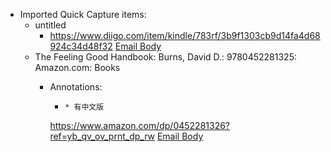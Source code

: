 - Imported Quick Capture items:
    - untitled
        - https://www.diigo.com/item/kindle/783rf/3b9f1303cb9d14fa4d68924c34d48f32 [Email Body](https://files.todoist.com/iSAWauvsOtn_Ab0-J-rnqUKPw0YrZvm0QcSQA1ad6gzSO1gJGo6YPcMfYi3KaypC/by/21878347/as/file.html)
    - The Feeling Good Handbook: Burns, David D.: 9780452281325: Amazon.com: Books
        - Annotations:
          
          *     * 有中文版
          
          
          
          https://www.amazon.com/dp/0452281326?ref=yb_qv_ov_prnt_dp_rw [Email Body](https://files.todoist.com/Stsf7XXntiUXCvdCVC8KSCUdaXMR3dss6kCaY6tfTkptlmAGF1N3136y7gw3k5EP/by/21878347/as/file.html)
